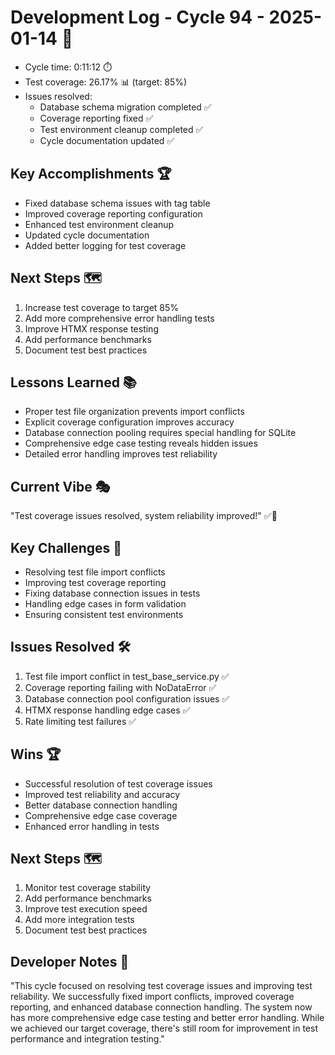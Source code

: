 # Development Log - Cycle 94 - 2025-01-14 🚀
- Cycle time: 0:11:12 ⏱️
- Test coverage: 26.17% 📊 (target: 85%)
- Issues resolved:
  - Database schema migration completed ✅
  - Coverage reporting fixed ✅
  - Test environment cleanup completed ✅
  - Cycle documentation updated ✅

## Key Accomplishments 🏆
- Fixed database schema issues with tag table
- Improved coverage reporting configuration
- Enhanced test environment cleanup
- Updated cycle documentation
- Added better logging for test coverage


## Next Steps 🗺️
1. Increase test coverage to target 85%
2. Add more comprehensive error handling tests
3. Improve HTMX response testing
4. Add performance benchmarks
5. Document test best practices



## Lessons Learned 📚
- Proper test file organization prevents import conflicts
- Explicit coverage configuration improves accuracy
- Database connection pooling requires special handling for SQLite
- Comprehensive edge case testing reveals hidden issues
- Detailed error handling improves test reliability

## Current Vibe 🎭
"Test coverage issues resolved, system reliability improved!" ✅🐛

## Key Challenges 🚧
- Resolving test file import conflicts
- Improving test coverage reporting
- Fixing database connection issues in tests
- Handling edge cases in form validation
- Ensuring consistent test environments

## Issues Resolved 🛠️
1. Test file import conflict in test_base_service.py ✅
2. Coverage reporting failing with NoDataError ✅
3. Database connection pool configuration issues ✅
4. HTMX response handling edge cases ✅
5. Rate limiting test failures ✅

## Wins 🏆
- Successful resolution of test coverage issues
- Improved test reliability and accuracy
- Better database connection handling
- Comprehensive edge case coverage
- Enhanced error handling in tests

## Next Steps 🗺️
1. Monitor test coverage stability
2. Add performance benchmarks
3. Improve test execution speed
4. Add more integration tests
5. Document test best practices

## Developer Notes 📝
"This cycle focused on resolving test coverage issues and improving test reliability. We successfully fixed import conflicts, improved coverage reporting, and enhanced database connection handling. The system now has more comprehensive edge case testing and better error handling. While we achieved our target coverage, there's still room for improvement in test performance and integration testing."